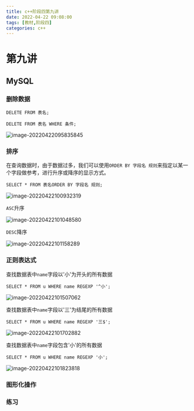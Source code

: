 ```yaml
---
title: c++阶段四第九讲
date: 2022-04-22 09:08:00
tags: [教材,阶段四]
categories: c++
---
```


# 第九讲

## MySQL

### 删除数据

`DELETE FROM 表名;`

`DELETE FROM 表名 WHERE 条件;`

![image-20220422095835845](https://s2.loli.net/2022/04/22/7wYOX8BED1Sc39k.png)

### 排序

在查询数据时，由于数据过多，我们可以使用`ORDER BY 字段名 规则`来指定以某一个字段做参考，进行升序或降序的显示方式。

`SELECT * FROM 表名ORDER BY 字段名 规则;`

![image-20220422100932319](https://s2.loli.net/2022/04/22/uL3DUg2mJa68pWb.png)

`ASC`升序

![image-20220422101048580](https://s2.loli.net/2022/04/22/wDdrOJZaeBgpt6H.png)

`DESC`降序

![image-20220422101158289](https://s2.loli.net/2022/04/22/4N3fclnAOhyoqTG.png)

### 正则表达式

查找数据表中`name`字段以'小'为开头的所有数据

`SELECT * FROM u WHERE name REGEXP '^小';`

![image-20220422101507062](https://s2.loli.net/2022/04/22/wuTq3sjJbl5dhNY.png)

查找数据表中`name`字段以'三'为结尾的所有数据

`SELECT * FROM u WHERE name REGEXP '三$';`

![image-20220422101702882](https://s2.loli.net/2022/04/22/Y2wFzOVAyxSTi6t.png)

查找数据表中`name`字段包含'小'的所有数据

`SELECT * FROM u WHERE name REGEXP '小';`

![image-20220422101823818](https://s2.loli.net/2022/04/22/TBP2xENMtG9Zhgj.png)

### 图形化操作

### 练习



